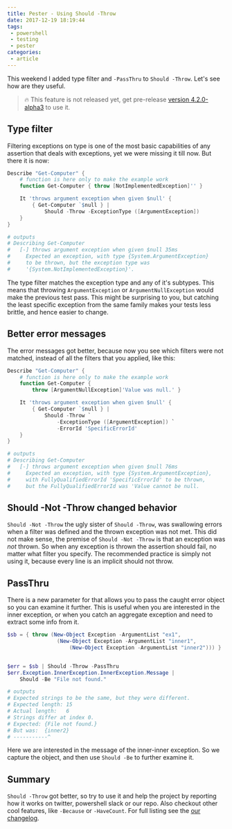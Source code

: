 ```yaml
---
title: Pester - Using Should -Throw
date: 2017-12-19 18:19:44
tags: 
 - powershell
 - testing
 - pester
categories:
 - article
---
```


This weekend I added type filter and `-PassThru` to `Should -Throw`. Let's see how are they useful.

> 🔥 This feature is not released yet, get pre-release [version 4.2.0-alpha3](https://www.powershellgallery.com/packages/Pester/4.2.0-alpha3) to use it.

## Type filter

Filtering exceptions on type is one of the most basic capabilities of any assertion that deals with exceptions, yet we were missing it till now. But there it is now:


<!-- more -->

```powershell
Describe "Get-Computer" {
    # function is here only to make the example work
    function Get-Computer { throw [NotImplementedException]'' }

    It 'throws argument exception when given $null' {
        { Get-Computer `$null } |
            Should -Throw -ExceptionType ([ArgumentException])
    }
}

# outputs
# Describing Get-Computer
#   [-] throws argument exception when given $null 35ms
#     Expected an exception, with type {System.ArgumentException}
#     to be thrown, but the exception type was
#     '{System.NotImplementedException}'.
```

The type filter matches the exception type and any of it's subtypes. This means that throwing `ArgumentException` or `ArgumentNullException` would make the previous test pass. This might be surprising to you, but catching the least specific exception from the same family makes your tests less brittle, and hence easier to change.

## Better error messages

The error messages got better, because now you see which filters were not matched, instead of all the filters that you applied, like this:

```powershell
Describe "Get-Computer" {
    # function is here only to make the example work
    function Get-Computer {
        throw [ArgumentNullException]'Value was null.' }

    It 'throws argument exception when given $null' {
        { Get-Computer `$null } |
            Should -Throw `
                -ExceptionType ([ArgumentException]) `
                -ErrorId 'SpecificErrorId'
    }
}

# outputs
# Describing Get-Computer
#   [-] throws argument exception when given $null 76ms
#     Expected an exception, with type {System.ArgumentException},
#     with FullyQualifiedErrorId 'SpecificErrorId' to be thrown,
#     but the FullyQualifiedErrorId was 'Value cannot be null.
```

## Should -Not -Throw changed behavior

`Should -Not -Throw` the ugly sister of `Should -Throw`, was swallowing errors when a filter was defined and the thrown exception was not met. This did not make sense, the premise of `Should -Not -Throw` is that an exception was *not* thrown. So when any exception is thrown the assertion should fail, no matter what filter you specify. The recommended practice is simply not using it, because every line is an implicit should not throw.

## PassThru
There is a new parameter for that allows you to pass the caught error object so you can examine it further. This is useful when you are interested in the inner exception, or when you catch an aggregate exception and need to extract some info from it.

```powershell
$sb = { throw (New-Object Exception -ArgumentList "ex1",
                (New-Object Exception -ArgumentList "inner1",
                    (New-Object Exception -ArgumentList "inner2"))) }


$err = $sb | Should -Throw -PassThru
$err.Exception.InnerException.InnerException.Message |
    Should -Be "File not found."

# outputs
# Expected strings to be the same, but they were different.
# Expected length: 15
# Actual length:   6
# Strings differ at index 0.
# Expected: {File not found.}
# But was:  {inner2}
# -----------^
```

Here we are interested in the message of the inner-inner exception. So we capture the object, and then use `Should -Be` to further examine it.

## Summary

`Should -Throw` got better, so try to use it and help the project by reporting how it works on twitter, powershell slack or our repo. Also checkout other cool features, like `-Because` or `-HaveCount`. For full listing see the [our changelog](https://github.com/pester/Pester/blob/master/CHANGELOG.md).